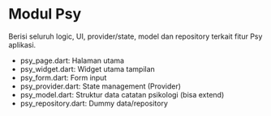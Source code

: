 # Modul Psy

Berisi seluruh logic, UI, provider/state, model dan repository terkait fitur Psy aplikasi.
- psy_page.dart: Halaman utama
- psy_widget.dart: Widget utama tampilan
- psy_form.dart: Form input
- psy_provider.dart: State management (Provider)
- psy_model.dart: Struktur data catatan psikologi (bisa extend)
- psy_repository.dart: Dummy data/repository
